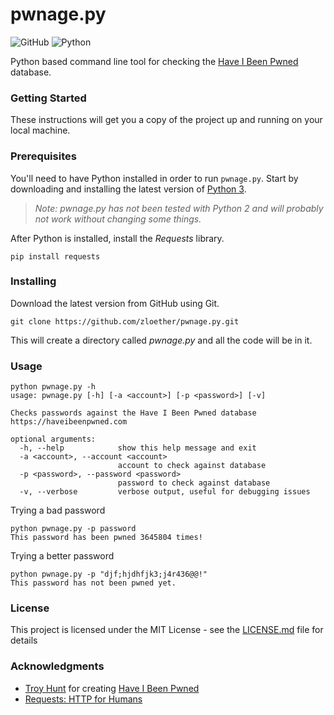 # pwnage.py
![GitHub](https://img.shields.io/github/license/zloether/pwnage.py.svg)
![Python](https://img.shields.io/badge/python-v3.5+-blue.svg)

Python based command line tool for checking the [Have I Been Pwned](https://haveibeenpwned.com/) database.

### Getting Started
These instructions will get you a copy of the project up and running on your local machine.

### Prerequisites
You'll need to have Python installed in order to run `pwnage.py`. Start by downloading and installing the latest version of [Python 3](https://www.python.org/downloads/).
> *Note: pwnage.py has not been tested with Python 2 and will probably not work without changing some things.*

After Python is installed, install the *Requests* library.
```
pip install requests
```

### Installing
Download the latest version from GitHub using Git.
```
git clone https://github.com/zloether/pwnage.py.git
```
This will create a directory called *pwnage.py* and all the code will be in it.

### Usage
```
python pwnage.py -h
usage: pwnage.py [-h] [-a <account>] [-p <password>] [-v]

Checks passwords against the Have I Been Pwned database
https://haveibeenpwned.com

optional arguments:
  -h, --help            show this help message and exit
  -a <account>, --account <account>
                        account to check against database
  -p <password>, --password <password>
                        password to check against database
  -v, --verbose         verbose output, useful for debugging issues
```

Trying a bad password
```
python pwnage.py -p password
This password has been pwned 3645804 times!
```

Trying a better password
```
python pwnage.py -p "djf;hjdhfjk3;j4r436@@!"
This password has not been pwned yet.
```

### License

This project is licensed under the MIT License - see the [LICENSE.md](LICENSE) file for details

### Acknowledgments

* [Troy Hunt](https://www.troyhunt.com/) for creating [Have I Been Pwned](https://haveibeenpwned.com/)
* [Requests: HTTP for Humans](http://python-requests.org/)

